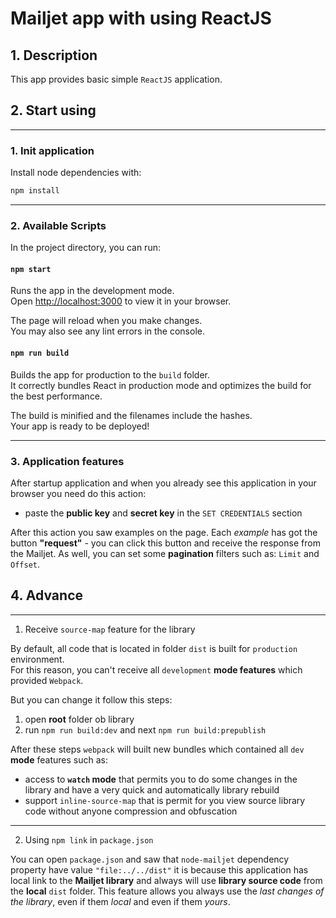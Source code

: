 # Mailjet app with using ReactJS

## 1. Description
This app provides basic simple `ReactJS` application.

## 2. Start using 

---
### 1. Init application

Install node dependencies with:
```sh
npm install
```

---
### 2. Available Scripts

In the project directory, you can run:

#### `npm start`

Runs the app in the development mode.\
Open [http://localhost:3000](http://localhost:3000) to view it in your browser.

The page will reload when you make changes.\
You may also see any lint errors in the console.

#### `npm run build`

Builds the app for production to the `build` folder.\
It correctly bundles React in production mode and optimizes the build for the best performance.

The build is minified and the filenames include the hashes.\
Your app is ready to be deployed!

---
### 3. Application features

After startup application and when you already see this application in your browser you need do this action: 
- paste the **public key** and **secret key** in the `SET CREDENTIALS` section

After this action you saw examples on the page.
Each _example_ has got the button **"request"** - you can click this button and receive the response from the Mailjet.
As well, you can set some **pagination** filters such as: `Limit` and `Offset`.

## 4. Advance

--- 
1. Receive `source-map` feature for the library

By default, all code that is located in folder `dist` is built for `production` environment. \
For this reason, you can't receive all `development` **mode features** which provided `Webpack`.

But you can change it follow this steps:
1. open **root** folder ob library
2. run `npm run build:dev` and next `npm run build:prepublish`

After these steps `webpack` will built new bundles which contained all `dev` **mode** features such as:
- access to **`watch` mode** that permits you to do some changes in the library and have a very quick and automatically library rebuild
- support `inline-source-map` that is permit for you view source library code without anyone compression and obfuscation

---
2. Using `npm link` in `package.json`

You can open `package.json` and saw that `node-mailjet` dependency property have value `"file:../../dist"` it is because
this application has local link to the **Mailjet library** and always will use **library source code** from the **local** `dist` folder.
This feature allows you always use the _last changes of the library_, even if them _local_ and even if them _yours_. 

